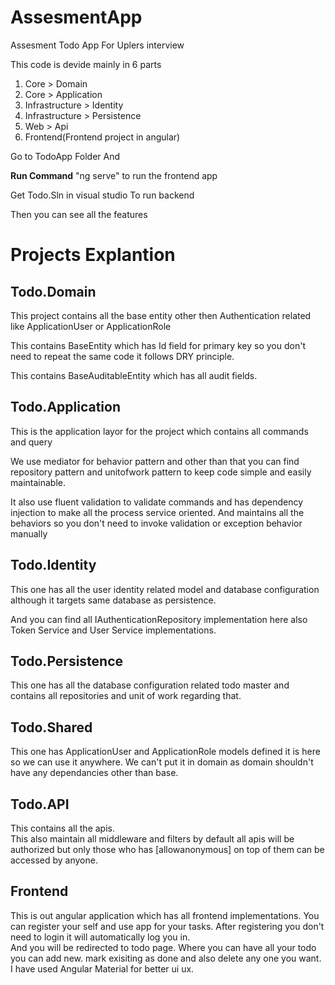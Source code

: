 # AssesmentApp
Assesment Todo App For Uplers interview

This code is devide mainly in 6 parts
1. Core > Domain
2. Core > Application
3. Infrastructure > Identity
4. Infrastructure > Persistence
5. Web > Api
6. Frontend(Frontend project in angular)

Go to TodoApp Folder And

**Run Command**
"ng serve" to run the frontend app

Get Todo.Sln in visual studio To run backend

Then you can see all the features

# Projects Explantion

Todo.Domain
-------------
This project contains all the base entity other then Authentication related like ApplicationUser or ApplicationRole

This contains BaseEntity which has Id field for primary key so you don't need to repeat the same code it follows DRY principle.

This contains BaseAuditableEntity which has all audit fields.

Todo.Application
-----------------
This is the application layor for the project which contains all commands and query

We use mediator for behavior pattern
and other than that you can find repository pattern and unitofwork pattern to keep code simple and easily maintainable.

It also use fluent validation to validate commands and has dependency injection to make all the process service oriented. And maintains all the behaviors so you don't need to invoke validation or exception behavior manually

Todo.Identity
-------------
This one has all the user identity related model and database configuration although it targets same database as persistence.

And you can find all IAuthenticationRepository implementation here also Token Service and User Service implementations.

Todo.Persistence
-------------------
This one has all the database configuration related todo master and contains all repositories and unit of work regarding that.

Todo.Shared
------------
This one has ApplicationUser and ApplicationRole models defined it is here so we can use it anywhere. We can't put it in domain as domain shouldn't have any dependancies other than base.

Todo.API
------------
This contains all the apis.<br/>
This also maintain all middleware and filters by default all apis will be authorized but only those who has [allowanonymous] on top of them can be accessed by anyone.


Frontend
-------------
This is out angular application which has all frontend implementations.
You can register your self and use app for your tasks.
After registering you don't need to login it will automatically log you in.<br>
And you will be redirected to todo page. Where you can have all your todo you can add new. mark exisiting as done and also delete any one you want.<br>
I have used Angular Material for better ui ux.